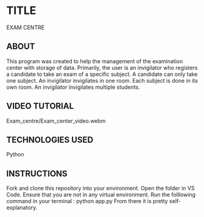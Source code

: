 # TITLE
EXAM CENTRE

## ABOUT
This program was created to help the management of the examination center with storage of data.
Primarily, the user is an invigilator who registers a candidate to take an exam of a specific subject.
A candidate can only take one subject.
An invigilator invigilates in one room.
Each subject is done in its own room.
An invigilator invigilates multiple students.

## VIDEO TUTORIAL
Exam_centre/Exam_center_video.webm
## TECHNOLOGIES USED
Python

## INSTRUCTIONS
Fork and clone this repository into your environment.
Open the folder in VS Code.
Ensure that you are not in any virtual environment.
Run the folllowing command in your terminal : python app.py 
From there it is pretty self-explanatory.